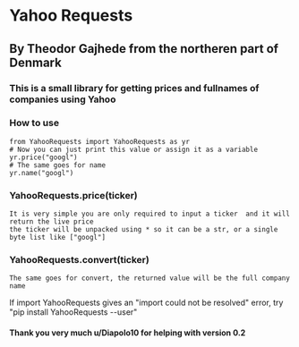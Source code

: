 # Yahoo Requests

## By Theodor Gajhede from the northeren part of Denmark

### This is a small library for getting prices and fullnames of companies using Yahoo

### How to use

    from YahooRequests import YahooRequests as yr    
    # Now you can just print this value or assign it as a variable
    yr.price("googl")
    # The same goes for name
    yr.name("googl")

### YahooRequests.price(ticker)

    It is very simple you are only required to input a ticker  and it will return the live price
    the ticker will be unpacked using * so it can be a str, or a single byte list like ["googl"]

### YahooRequests.convert(ticker)

    The same goes for convert, the returned value will be the full company name

If import YahooRequests gives an "import could not be resolved" error, try "pip install YahooRequests --user"

#### Thank you very much u/Diapolo10 for helping with version 0.2